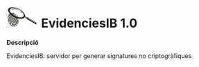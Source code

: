 # ![Logo](https://github.com/GovernIB/maven/raw/binaris/evidenciesib/app-logo.jpg)  EvidenciesIB 1.0


**Descripció**

EvidenciesIB: servidor per generar signatures no criptogràfiques


